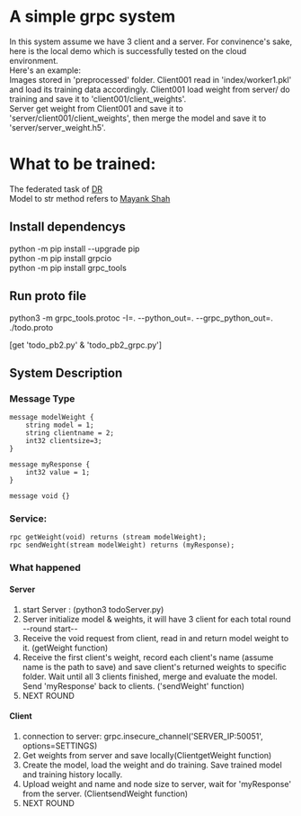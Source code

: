 # A simple grpc system  
In this system assume we have 3 client and a server. For convinence's sake, here is the local demo which is successfully tested on the cloud environment.  
Here's an example:  
Images stored in 'preprocessed' folder. Client001 read in 'index/worker1.pkl' and load its training data accordingly. Client001 load weight from server/ do training and save it to 'client001/client_weights'.   
Server get weight from Client001 and save it to 'server/client001/client_weights', then merge the model and save it to 'server/server_weight.h5'.

# What to be trained:
The federated task of [DR](https://github.com/Jiarong000/Thesis2020/tree/master/DR)  
Model to str method refers to [Mayank Shah](https://github.com/mayankshah1607/federated-learning-with-grpc-docker/blob/master/node/functions.py)


## Install dependencys
python -m pip install --upgrade pip  
python -m pip install grpcio  
python -m pip install grpc_tools  

## Run proto file
python3 -m grpc_tools.protoc -I=. --python_out=. --grpc_python_out=. ./todo.proto  
 

[get 'todo_pb2.py' & 'todo_pb2_grpc.py']

## System Description
### Message Type
    message modelWeight {
        string model = 1;
        string clientname = 2;
        int32 clientsize=3;
    }

    message myResponse {
        int32 value = 1;
    }

    message void {}  

### Service:
    rpc getWeight(void) returns (stream modelWeight);
    rpc sendWeight(stream modelWeight) returns (myResponse);

### What happened  
#### Server   
1. start Server : (python3 todoServer.py)    
2. Server initialize model & weights, it will have 3 client for each total round    
--round start--
3. Receive the void request from client, read in and return model weight to it. (getWeight function)  
4. Receive the first client's weight, record each client's name (assume name is the path to save) and save client's returned weights to specific folder. Wait until all 3 clients finished, merge and evaluate the model. Send 'myResponse' back to clients. ('sendWeight' function)  
5. NEXT ROUND  

#### Client
1. connection to server: grpc.insecure_channel('SERVER_IP:50051', options=SETTINGS)  
2. Get weights from server and save locally(ClientgetWeight function)  
3. Create the model, load the weight and do training. Save trained model and training history locally. 
4. Upload weight and name and node size to server, wait for 'myResponse' from the server. (ClientsendWeight function)
5. NEXT ROUND
